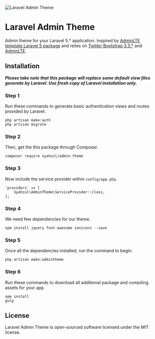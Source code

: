 ![Laravel Admin Theme](http://www.syahzul.com/cache/laravel-admin-theme-by-syahzul.png)

# Laravel Admin Theme

Admin theme for your Laravel 5.* application. Inspired by [AdminLTE template Laravel 5 package](https://github.com/acacha/adminlte-laravel) and relies
on [Twitter Bootstrap 3.3.*](https://github.com/twbs/bootstrap) and [AdminLTE](https://github.com/almasaeed2010/AdminLTE).

## Installation

***Please take note that this package will replace some default view files generate by Laravel. Use fresh
copy of Laravel installation only.***

### Step 1

Run these commands to generate basic authentication views and routes provided by Laravel.

```
php artisan make:auth
php artisan migrate
```

### Step 2

Then, get the this package through Composer.

```
composer require syahzul/admin-theme
```

### Step 3

Now include the service provider within `config/app.php`.

```
'providers' => [
    Syahzul\AdminTheme\ServiceProvider::class,
];
```

### Step 4

We need few dependencies for our theme.

```
npm install jquery font-awesome ionicons --save
```

### Step 5

Once all the dependencies installed, run the command to begin.

```
php artisan make:admintheme
```

### Step 6

Run these commands to download all additional package and compiling assets for your app.

```
npm install
gulp
```

## License

Laravel Admin Theme is open-sourced software licensed under the MIT license.

